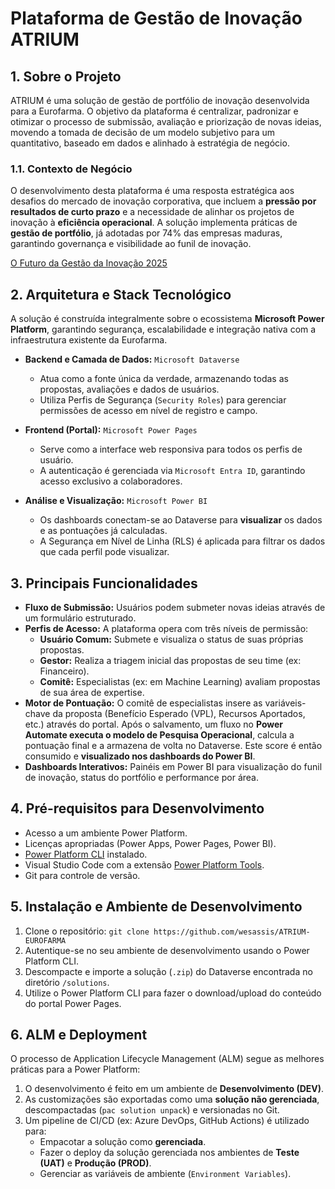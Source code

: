 # Plataforma de Gestão de Inovação ATRIUM

## 1. Sobre o Projeto

ATRIUM é uma solução de gestão de portfólio de inovação desenvolvida para a Eurofarma. O objetivo da plataforma é centralizar, padronizar e otimizar o processo de submissão, avaliação e priorização de novas ideias, movendo a tomada de decisão de um modelo subjetivo para um quantitativo, baseado em dados e alinhado à estratégia de negócio.

### 1.1. Contexto de Negócio

O desenvolvimento desta plataforma é uma resposta estratégica aos desafios do mercado de inovação corporativa, que incluem a **pressão por resultados de curto prazo** e a necessidade de alinhar os projetos de inovação à **eficiência operacional**. A solução implementa práticas de **gestão de portfólio**, já adotadas por 74% das empresas maduras, garantindo governança e visibilidade ao funil de inovação.

[O Futuro da Gestão da Inovação 2025](https://drive.google.com/file/d/1e-mi8ukhoB6XiZGqlxv4IDkt_g-0Img2/view?usp=drive_link)


## 2. Arquitetura e Stack Tecnológico

A solução é construída integralmente sobre o ecossistema **Microsoft Power Platform**, garantindo segurança, escalabilidade e integração nativa com a infraestrutura existente da Eurofarma.

* **Backend e Camada de Dados:** `Microsoft Dataverse`
    * Atua como a fonte única da verdade, armazenando todas as propostas, avaliações e dados de usuários.
    * Utiliza Perfis de Segurança (`Security Roles`) para gerenciar permissões de acesso em nível de registro e campo.

* **Frontend (Portal):** `Microsoft Power Pages`
    * Serve como a interface web responsiva para todos os perfis de usuário.
    * A autenticação é gerenciada via `Microsoft Entra ID`, garantindo acesso exclusivo a colaboradores.

* **Análise e Visualização:** `Microsoft Power BI`
    * Os dashboards conectam-se ao Dataverse para **visualizar** os dados e as pontuações já calculadas.
    * A Segurança em Nível de Linha (RLS) é aplicada para filtrar os dados que cada perfil pode visualizar.

## 3. Principais Funcionalidades

* **Fluxo de Submissão:** Usuários podem submeter novas ideias através de um formulário estruturado.
* **Perfis de Acesso:** A plataforma opera com três níveis de permissão:
    * **Usuário Comum:** Submete e visualiza o status de suas próprias propostas.
    * **Gestor:** Realiza a triagem inicial das propostas de seu time (ex: Financeiro).
    * **Comitê:** Especialistas (ex: em Machine Learning) avaliam propostas de sua área de expertise.
* **Motor de Pontuação:** O comitê de especialistas insere as variáveis-chave da proposta (Benefício Esperado (VPL), Recursos Aportados, etc.) através do portal. Após o salvamento, um fluxo no **Power Automate executa o modelo de Pesquisa Operacional**, calcula a pontuação final e a armazena de volta no Dataverse. Este score é então consumido e **visualizado nos dashboards do Power BI**.
* **Dashboards Interativos:** Painéis em Power BI para visualização do funil de inovação, status do portfólio e performance por área.

## 4. Pré-requisitos para Desenvolvimento

* Acesso a um ambiente Power Platform.
* Licenças apropriadas (Power Apps, Power Pages, Power BI).
* [Power Platform CLI](https://docs.microsoft.com/en-us/power-platform/developer/cli/overview) instalado.
* Visual Studio Code com a extensão [Power Platform Tools](https://marketplace.visualstudio.com/items?itemName=microsoft-IsvExpTools.powerplatform-vscode).
* Git para controle de versão.

## 5. Instalação e Ambiente de Desenvolvimento

1.  Clone o repositório: `git clone https://github.com/wesassis/ATRIUM-EUROFARMA`
2.  Autentique-se no seu ambiente de desenvolvimento usando o Power Platform CLI.
3.  Descompacte e importe a solução (`.zip`) do Dataverse encontrada no diretório `/solutions`.
4.  Utilize o Power Platform CLI para fazer o download/upload do conteúdo do portal Power Pages.

## 6. ALM e Deployment

O processo de Application Lifecycle Management (ALM) segue as melhores práticas para a Power Platform:
1.  O desenvolvimento é feito em um ambiente de **Desenvolvimento (DEV)**.
2.  As customizações são exportadas como uma **solução não gerenciada**, descompactadas (`pac solution unpack`) e versionadas no Git.
3.  Um pipeline de CI/CD (ex: Azure DevOps, GitHub Actions) é utilizado para:
    * Empacotar a solução como **gerenciada**.
    * Fazer o deploy da solução gerenciada nos ambientes de **Teste (UAT)** e **Produção (PROD)**.
    * Gerenciar as variáveis de ambiente (`Environment Variables`).
